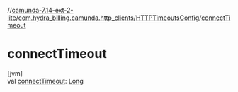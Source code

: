 //[camunda-7.14-ext-2-lite](../../../index.md)/[com.hydra_billing.camunda.http_clients](../index.md)/[HTTPTimeoutsConfig](index.md)/[connectTimeout](connect-timeout.md)

# connectTimeout

[jvm]\
val [connectTimeout](connect-timeout.md): [Long](https://kotlinlang.org/api/latest/jvm/stdlib/kotlin/-long/index.html)
